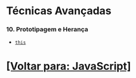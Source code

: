 # Técnicas Avançadas

### 10. Prototipagem e Herança

- [`this`](./10-prototipagem-heranca/1-this.md)

<!--
- Prototipagem e Herança Prototípica
- Classes
- `constructor`
- Funções Construtora
- `obj.prototype` x Função Construtora
- Operadores
- Métodos Estáticos e de Instância

### 11. Manipulação de JSON

- `JSON.parse` e `JSON.stringify`

### 12. Tratamento de Erros

- `try`/`catch`
- Lançamentos de Erros (`throw`)

### 13. Armazenamento no Navegador

- Cookies
- LocalStorage e SessionStorage

### 14. Trabalhando com APIs

- Fetch API
- AJAX com XMLHttpRequest
- Manipulação de Dados de API

### 15. Expressões Regulares

- Expressões Regulares
- Exemplos de Expressões Regulares
-->

# [[Voltar para: JavaScript]](../javascript.md)